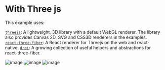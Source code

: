 # With Three js

This example uses:

[`threejs`](https://threejs.org/): A lightweight, 3D library with a default WebGL renderer. The library also provides Canvas 2D, SVG and CSS3D renderers in the examples.
[`react-three-fiber`](https://github.com/pmndrs/react-three-fiber): A React renderer for Threejs on the web and react-native.
[`drei`](https://github.com/pmndrs/drei): A growing collection of useful helpers and abstractions for react-three-fiber.

![image](https://user-images.githubusercontent.com/102738962/232432462-a2097044-e216-447e-ab55-8950132760a7.png)
![image](https://user-images.githubusercontent.com/102738962/232431395-e3b25f68-279b-45dd-a3f7-34a4ba4dc2c6.png)
![image](https://user-images.githubusercontent.com/102738962/232430927-1ff8df57-0ebb-46ba-90b3-98783f1b4044.png)
